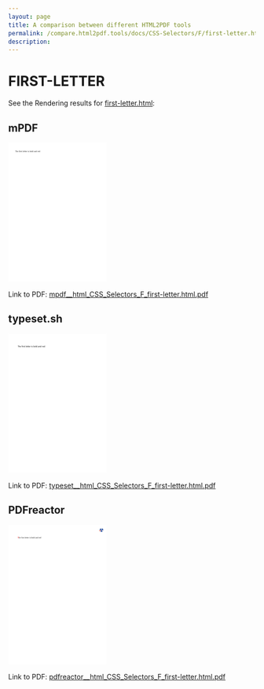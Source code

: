 ```yaml
---
layout: page
title: A comparison between different HTML2PDF tools
permalink: /compare.html2pdf.tools/docs/CSS-Selectors/F/first-letter.html
description: 
---
```


# FIRST-LETTER

See the Rendering results for [first-letter.html](/html/CSS%20Selectors/F/first-letter.html):

## mPDF
![](mpdf__html_CSS_Selectors_F_first-letter.html.png) 

Link to PDF: [mpdf__html_CSS_Selectors_F_first-letter.html.pdf](mpdf__html_CSS_Selectors_F_first-letter.html.pdf)

## typeset.sh
![](typeset__html_CSS_Selectors_F_first-letter.html.png) 

Link to PDF: [typeset__html_CSS_Selectors_F_first-letter.html.pdf](typeset__html_CSS_Selectors_F_first-letter.html.pdf)

## PDFreactor
![](pdfreactor__html_CSS_Selectors_F_first-letter.html.png) 

Link to PDF: [pdfreactor__html_CSS_Selectors_F_first-letter.html.pdf](pdfreactor__html_CSS_Selectors_F_first-letter.html.pdf)

